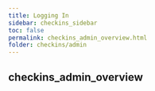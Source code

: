 ```yaml
---
title: Logging In
sidebar: checkins_sidebar
toc: false
permalink: checkins_admin_overview.html
folder: checkins/admin
---
```


## checkins_admin_overview

